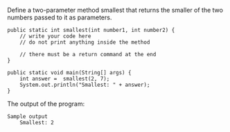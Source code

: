 Define a two-parameter method smallest that returns the smaller of the two numbers passed to it as parameters.

    public static int smallest(int number1, int number2) {
        // write your code here
        // do not print anything inside the method

        // there must be a return command at the end
    }

    public static void main(String[] args) {
        int answer =  smallest(2, 7);
        System.out.println("Smallest: " + answer);
    }

The output of the program:

    Sample output
        Smallest: 2